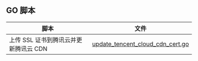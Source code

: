## GO 脚本

| 脚本                      | 文件                                                                   |
|-------------------------|----------------------------------------------------------------------|
| 上传 SSL 证书到腾讯云并更新腾讯云 CDN | [update_tencent_cloud_cdn_cert.go](update_tencent_cloud_cdn_cert.go) |